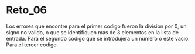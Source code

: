 # Reto_06
Los errores que encontre para el primer codigo fueron la division por 0, un signo no valido, o que se identifiquen mas de 3 elementos en la lista de entrada.
Para el segundo codigo que se introdujera un numero o este vacio.
Para el tercer codigo
